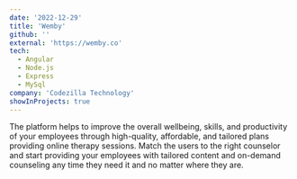 ```yaml
---
date: '2022-12-29'
title: 'Wemby'
github: ''
external: 'https://wemby.co'
tech:
  - Angular
  - Node.js
  - Express
  - MySql
company: 'Codezilla Technology'
showInProjects: true
---
```


The platform helps to improve the overall wellbeing, skills, and productivity of your employees through high-quality, affordable, and tailored plans providing online therapy sessions. Match the users to the right counselor and start providing your employees with tailored content and on-demand counseling any time they need it and no matter where they are.
